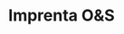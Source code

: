---
title: "Imprenta O&S"
url: /almoloya-de-juarez-estado-de-mexico/imprenta-ounds/
shop: copyshop
---